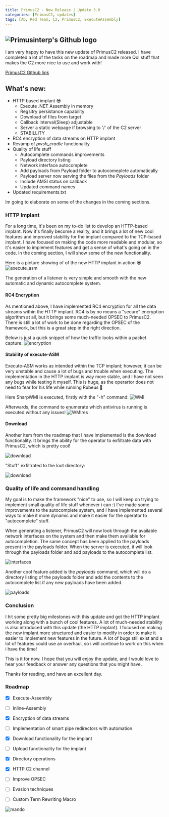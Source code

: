 ```yaml
---
title: PrimusC2 - New Release | Update 3.0
categories: [PrimusC2, updates]
tags: [AD, Red Team, C2, PrimusC2, ExecuteAssembly]    
---
```


![Primusinterp's Github logo](/assets/img/Primusc2.png)
--- 
I am very happy to have this new update of PrimusC2 released. I have completed a lot of the tasks on the roadmap and made more Qol stuff that makes the C2 more nice to use and work with!

[PrimusC2 Github link](https://github.com/Primusinterp/PrimusC2)

## What's new:
- HTTP based implant 😎 
    + Execute .NET Assembly in memory
    + Regsitry persistance capability 
    + Download of files from target
    + Callback interval(Sleep) adjustable
    + Server a static webpage if browsing to '/' of the C2 server
    + STABILLITY
- RC4 encryption of data streams on HTTP implant
- Revamp of *pwsh_cradle* functionality
- Quality of life stuff
    + Autocomplete commands improvements
    + Payload directory listing
    + Network interface autocomplete 
    + Add payloads from Payload folder to autocomeplete automatically 
    + Payload server now serving the files from the *Payloads* folder
    + Include AMSI status on callback
    + Updated command names 
- Updated requirements.txt

Im going to elaborate on some of the changes in the coming sections. 

### HTTP Implant 
For a long time, it's been on my to-do list to develop an HTTP-based implant. Now it's finally become a reality, and it brings a lot of new cool features and improved stability for the implant compared to the TCP-based implant. I have focused on making the code more readable and modular, so it's easier to implement features and get a sense of what's going on in the code. In the coming section, I will show some of the new functionality.

Here is a picture showing of of the new HTTP implant in action 😎 
![execute_asm](/assets/img/HTTP_callback.png)

The generation of a listener is very simple and smooth with the new automatic and dynamic autocomplete system.

#### RC4 Encryption
As mentioned above, I have implemented RC4 encryption for all the data streams within the HTTP implant. RC4 is by no means a "secure" encryption algorithm at all, but it brings some much-needed OPSEC to PrimusC2. There is still a lot of work to be done regarding the OPSEC of the framework, but this is a great step in the right direction.

Below is just a quick snippet of how the traffic looks within a packet capture:
![encryption](/assets/img/encryption.png)

#### Stability of execute-ASM
Execute-ASM works as intended within the TCP implant; however, it can be very unstable and cause a lot of bugs and trouble when executing. The implementation in the HTTP implant is way more stable, and I have not seen any bugs while testing it myself. This is huge, as the operartor does not need to fear for his life while running Rubeus 🤣

Here SharpWMI is executed, firstly with the "-h" command:
![WMI](/assets/img/sharpwmi.png)

Afterwards, the command to enumerate which antivirus is running is executed without any issues!
![WMIres](/assets/img/sharpwmiresult.png)

#### Download
Another item from the roadmap that I have implemented is the download functionality. It brings the ability for the operator to exfiltrate data with PrimusC2, which is pretty cool!

![download](/assets/img/Download.png)

"Stuff" exfiltrated to the loot directory: 

![download](/assets/img/loot.png)

### Quality of life and command handling
My goal is to make the framework "nice" to use, so I will keep on trying to implement small quality of life stuff whenever i can :) I've made some improvements to the autocomplete system, and I have implemented several ways to make it more dynamic and make it easier for the operator to "autocomplete" stuff.

When generating a listener, PrimusC2 will now look through the available network interfaces on the system and then make them available for autocompletion. The same concept has been applied to the payloads present in the payloads folder. When the server is executed, it will look through the payloads folder and add payloads to the autocomplete list.

![interfaces](/assets/img/interfaces.png)

Another cool feature added is the *payloads* command, which will do a directory listing of the payloads folder and add the contents to the autocomplete list if any new payloads have been added.

![payloads](/assets/img/payloads.png)

### Conclusion
I hit some pretty big milestones with this update and got the HTTP implant working along with a bunch of cool features. A lot of much-needed stability is also introduced with this update (the HTTP implant). I focused on making the new implant more structured and easier to modify in order to make it easier to implement new features in the future. A lot of bugs still exist and a lot of features could use an overhaul, so i will continue to work on this when i have the time!


This is it for now. I hope that you will enjoy the update, and I would love to hear your feedback or answer any questions that you might have.

Thanks for reading, and have an excellent day.


### Roadmap
- [x] Execute-Assembly 
- [ ] Inline-Assembly
- [x] Encryption of data streams
- [ ] Implementation of smart pipe redirectors with automation
- [x] Download functionality for the implant
- [ ] Upload functionality for the implant
- [x] Directory operations
- [x] HTTP C2 channel 
- [ ] Improve OPSEC
- [ ] Evasion techniques
- [ ] Custom Term Rewriting Macro


![mando](/assets/img/mando.gif)
  